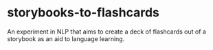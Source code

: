 # storybooks-to-flashcards
An experiment in NLP that aims to create a deck of flashcards out of a storybook as an aid to language learning.